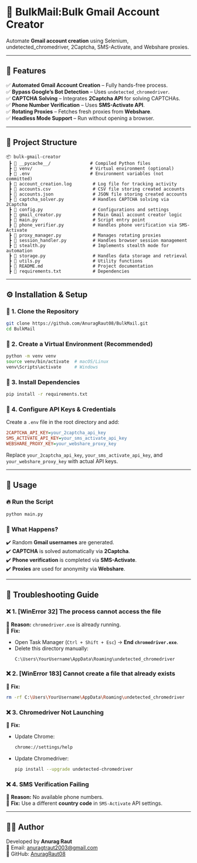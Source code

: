 # 🚀 BulkMail:Bulk Gmail Account Creator

Automate **Gmail account creation** using Selenium, undetected_chromedriver, 2Captcha, SMS-Activate, and Webshare proxies.


---

## 📌 Features
✅ **Automated Gmail Account Creation** – Fully hands-free process.  
✅ **Bypass Google’s Bot Detection** – Uses `undetected_chromedriver`.  
✅ **CAPTCHA Solving** – Integrates **2Captcha API** for solving CAPTCHAs.  
✅ **Phone Number Verification** – Uses **SMS-Activate API**.  
✅ **Rotating Proxies** – Fetches fresh proxies from **Webshare**.  
✅ **Headless Mode Support** – Run without opening a browser.  

---

## 📂 Project Structure
```
📦 bulk-gmail-creator  
 ┣ 📂 __pycache__/               # Compiled Python files  
 ┣ 📂 venv/                      # Virtual environment (optional)  
 ┣ 📜 .env                       # Environment variables (not committed)  
 ┣ 📜 account_creation.log        # Log file for tracking activity  
 ┣ 📜 accounts.csv                # CSV file storing created accounts  
 ┣ 📜 accounts.json               # JSON file storing created accounts  
 ┣ 📜 captcha_solver.py           # Handles CAPTCHA solving via 2Captcha  
 ┣ 📜 config.py                   # Configurations and settings  
 ┣ 📜 gmail_creator.py            # Main Gmail account creator logic  
 ┣ 📜 main.py                     # Script entry point  
 ┣ 📜 phone_verifier.py           # Handles phone verification via SMS-Activate  
 ┣ 📜 proxy_manager.py            # Manages rotating proxies  
 ┣ 📜 session_handler.py          # Handles browser session management  
 ┣ 📜 stealth.py                  # Implements stealth mode for automation  
 ┣ 📜 storage.py                  # Handles data storage and retrieval  
 ┣ 📜 utils.py                    # Utility functions  
 ┣ 📜 README.md                   # Project documentation  
 ┣ 📜 requirements.txt            # Dependencies  
```

---

## ⚙️ **Installation & Setup**

### 🔹 1. Clone the Repository
```bash
git clone https://github.com/AnuragRaut08/BulkMail.git
cd BulkMail
```

### 🔹 2. Create a Virtual Environment (Recommended)
```bash
python -m venv venv
source venv/bin/activate  # macOS/Linux
venv\Scripts\activate     # Windows
```

### 🔹 3. Install Dependencies
```bash
pip install -r requirements.txt
```

### 🔹 4. Configure API Keys & Credentials
Create a `.env` file in the root directory and add:
```ini
2CAPTCHA_API_KEY=your_2captcha_api_key
SMS_ACTIVATE_API_KEY=your_sms_activate_api_key
WEBSHARE_PROXY_KEY=your_webshare_proxy_key
```
Replace `your_2captcha_api_key`, `your_sms_activate_api_key`, and `your_webshare_proxy_key` with actual API keys.

---

## 🏃 **Usage**

### 🔥 **Run the Script**
```bash
python main.py
```

### 🎯 **What Happens?**
✔️ Random **Gmail usernames** are generated.  
✔️ **CAPTCHA** is solved automatically via **2Captcha**.  
✔️ **Phone verification** is completed via **SMS-Activate**.  
✔️ **Proxies** are used for anonymity via **Webshare**.  

---

## 🔧 **Troubleshooting Guide**

### ❌ **1. [WinError 32] The process cannot access the file**
🔹 **Reason:** `chromedriver.exe` is already running.  
🔹 **Fix:**  
- Open Task Manager (`Ctrl + Shift + Esc`) → **End `chromedriver.exe`**.  
- Delete this directory manually:  
  ```
  C:\Users\YourUsername\AppData\Roaming\undetected_chromedriver
  ```

### ❌ **2. [WinError 183] Cannot create a file that already exists**
🔹 **Fix:**  
```bash
rm -rf C:\Users\YourUsername\AppData\Roaming\undetected_chromedriver
```

### ❌ **3. Chromedriver Not Launching**
🔹 **Fix:**  
- Update Chrome:  
  ```bash
  chrome://settings/help
  ```
- Update Chromedriver:  
  ```bash
  pip install --upgrade undetected-chromedriver
  ```

### ❌ **4. SMS Verification Failing**
🔹 **Reason:** No available phone numbers.  
🔹 **Fix:** Use a different **country code** in `SMS-Activate` API settings.  



---

## 👨‍💻 **Author**
Developed by **Anurag Raut**  
📧 Email: anuragtraut2003@gmail.com  
🔗 GitHub: [AnuragRaut08](https://github.com/AnuragRaut08)  

